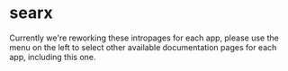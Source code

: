 # searx

Currently we're reworking these intropages for each app, please use the menu on the left to select other available documentation pages for each app, including this one.
